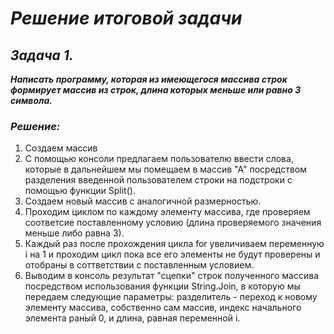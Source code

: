# *Решение итоговой задачи* #

## ***Задача 1.*** ##

***Написать программу, которая из имеющегося
массива строк формирует массив из строк, длина 
которых меньше или равно 3 символа.***

### ***Решение:*** ###

1. Создаем массив
2. С помощью консоли предлагаем пользователю
ввести слова, которые в дальнейшем мы помещаем в
массив "А" посредством разделения введенной 
пользователем строки на подстроки с помощью 
функции Split(). 
3. Создаем новый массив с аналогичной 
размерностью.
4. Проходим циклом по каждому элементу массива, 
где проверяем соответсие поставленному условию 
(длина проверяемого значения меньше либо равна 
3). 
5. Каждый раз после прохождения цикла for 
увеличиваем переменную i на 1 и проходим цикл 
пока все его элементы не будут проверены и 
отобраны в соттветствии с поставленным условием.
6. Выводим в консоль результат "сцепки" строк 
полученного массива посредством использования 
функции String.Join, в которую мы передаем 
следующие параметры: разделитель - переход к 
новому элементу массива, собственно сам массив, 
индекс начального элемента раный 0, и длина, 
равная переменной i.

